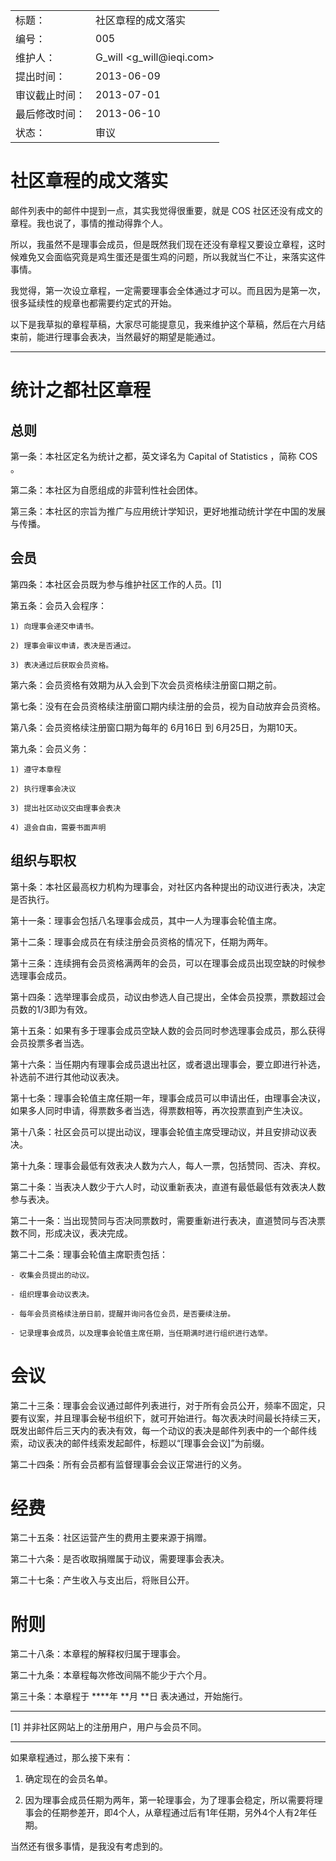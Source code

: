 <table>
    <tr>
        <td>标题：</td>
        <td>社区章程的成文落实</td>
    </tr>
    <tr>
        <td>编号：</td>
        <td>005</td>
    </tr>
    <tr>
        <td>维护人：</td>
        <td>G_will &lt;g_will@ieqi.com&gt;</td>
    </tr>
    <tr>
        <td>提出时间：</td>
        <td> 2013-06-09 </td>
    </tr>
    <tr>
        <td>审议截止时间：</td>
        <td> 2013-07-01 </td>
    </tr>
    <tr>
        <td>最后修改时间：</td>
        <td> 2013-06-10 </td>
    </tr>
    <tr>
        <td>状态：</td>
        <td>审议</td>
    </tr> 
</table>

# 社区章程的成文落实

邮件列表中的邮件中提到一点，其实我觉得很重要，就是 COS 社区还没有成文的章程。我也说了，事情的推动得靠个人。

所以，我虽然不是理事会成员，但是既然我们现在还没有章程又要设立章程，这时候难免又会面临究竟是鸡生蛋还是蛋生鸡的问题，所以我就当仁不让，来落实这件事情。

我觉得，第一次设立章程，一定需要理事会全体通过才可以。而且因为是第一次，很多延续性的规章也都需要约定式的开始。

以下是我草拟的章程草稿，大家尽可能提意见，我来维护这个草稿，然后在六月结束前，能进行理事会表决，当然最好的期望是能通过。

------------------------

# 统计之都社区章程

## 总则

第一条：本社区定名为统计之都，英文译名为 Capital of Statistics ，简称 COS 。

第二条：本社区为自愿组成的非营利性社会团体。

第三条：本社区的宗旨为推广与应用统计学知识，更好地推动统计学在中国的发展与传播。

## 会员

第四条：本社区会员既为参与维护社区工作的人员。[1]

第五条：会员入会程序：
    
    1) 向理事会递交申请书。
    
    2) 理事会审议申请，表决是否通过。
    
    3) 表决通过后获取会员资格。

第六条：会员资格有效期为从入会到下次会员资格续注册窗口期之前。

第七条：没有在会员资格续注册窗口期内续注册的会员，视为自动放弃会员资格。

第八条：会员资格续注册窗口期为每年的 6月16日 到 6月25日，为期10天。

第九条：会员义务： 

    1) 遵守本章程
    
    2) 执行理事会决议
    
    3) 提出社区动议交由理事会表决
    
    4) 退会自由，需要书面声明

## 组织与职权

第十条：本社区最高权力机构为理事会，对社区内各种提出的动议进行表决，决定是否执行。

第十一条：理事会包括八名理事会成员，其中一人为理事会轮值主席。

第十二条：理事会成员在有续注册会员资格的情况下，任期为两年。

第十三条：连续拥有会员资格满两年的会员，可以在理事会成员出现空缺的时候参选理事会成员。

第十四条：选举理事会成员，动议由参选人自己提出，全体会员投票，票数超过会员数的1/3即为有效。

第十五条：如果有多于理事会成员空缺人数的会员同时参选理事会成员，那么获得会员投票多者当选。

第十六条：当任期内有理事会成员退出社区，或者退出理事会，要立即进行补选，补选前不进行其他动议表决。

第十七条：理事会轮值主席任期一年，理事会成员可以申请出任，由理事会决议，如果多人同时申请，得票数多者当选，得票数相等，再次投票直到产生决议。

第十八条：社区会员可以提出动议，理事会轮值主席受理动议，并且安排动议表决。

第十九条：理事会最低有效表决人数为六人，每人一票，包括赞同、否决、弃权。

第二十条：当表决人数少于六人时，动议重新表决，直道有最低最低有效表决人数参与表决。

第二十一条：当出现赞同与否决同票数时，需要重新进行表决，直道赞同与否决票数不同，形成决议，表决完成。

第二十二条：理事会轮值主席职责包括：

    - 收集会员提出的动议。

    - 组织理事会动议表决。
    
    - 每年会员资格续注册日前，提醒并询问各位会员，是否要续注册。
    
    - 记录理事会成员，以及理事会轮值主席任期，当任期满时进行组织进行选举。
    

# 会议

第二十三条：理事会会议通过邮件列表进行，对于所有会员公开，频率不固定，只要有议案，并且理事会秘书组织下，就可开始进行。每次表决时间最长持续三天，既发出邮件后三天内的表决有效，每一个动议的表决是邮件列表中的一个邮件线索，动议表决的邮件线索发起邮件，标题以“[理事会会议]”为前缀。

第二十四条：所有会员都有监督理事会会议正常进行的义务。

# 经费

第二十五条：社区运营产生的费用主要来源于捐赠。

第二十六条：是否收取捐赠属于动议，需要理事会表决。

第二十七条：产生收入与支出后，将账目公开。

# 附则

第二十八条：本章程的解释权归属于理事会。

第二十九条：本章程每次修改间隔不能少于六个月。

第三十条：本章程于 ****年 **月 **日 表决通过，开始施行。

-----------

[1] 并非社区网站上的注册用户，用户与会员不同。

-----------

如果章程通过，那么接下来有：

1. 确定现在的会员名单。

2. 因为理事会成员任期为两年，第一轮理事会，为了理事会稳定，所以需要将理事会的任期参差开，即4个人，从章程通过后有1年任期，另外4个人有2年任期。

当然还有很多事情，是我没有考虑到的。
